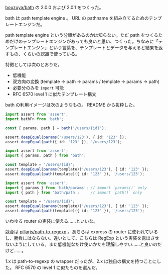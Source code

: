 [bouzuya/bath][] の 2.0.0 および 2.0.1 をつくった。

bath は path template engine 。 URL の pathname を組み立てるためのテンプレートエンジンだ。

path template engine という分類があるのかは知らない。ただ path をつくるためだけのテンプレートエンジンがあっても良いと思い、つくった。ちなみに「テンプレートエンジン」という言葉を、テンプレートとデータを与えると結果を返すもの、くらいの認識で使っている。

特徴としては次のとおりだ。

- 低機能
- 双方向の変換 (template -> path -> params / template -> params -> path)
- 必要分のみを `import` 可能
- RFC 6570 level 1 に似たテンプレート構文

bath の利用イメージは次のようなもの。 README から抜粋した。

```typescript
import assert from 'assert';
import bathFn from 'bath';

const { params, path } = bath('/users/{id}');

assert.deepEqual(params('/users/123'), { id: '123' });
assert.deepEqual(path({ id: '123' }), '/users/123');
```

```typescript
import assert from 'assert';
import { params, path } from 'bath';

const template = '/users/{id}';
assert.deepEqual(params(template)('/users/123'), { id: '123' });
assert.deepEqual(path(template)({ id: '123' }), '/users/123');
```

```typescript
import assert from 'assert';
import { params } from 'bath/params'; // import `params()` only
import { path } from 'bath/path';     // import `path()` only

const template = '/users/{id}';
assert.deepEqual(params(template)('/users/123'), { id: '123' });
assert.deepEqual(path(template)({ id: '123' }), '/users/123');
```

いわゆる router の実装に使える……といいな。

競合は [pillarjs/path-to-regexp][] 。あちらは express の router に使われているし、勝負にはならない。違いとして、こちらは RegExp という実装を露出させないようにしている。また低機能なだけ使いかたを理解しやすい……と良いのだけど……。

1.x は path-to-regexp の wrapper だったが、2.x は独自の構文を持つことにした。 RFC 6570 の level 1 に似たものを選んだ。

[bouzuya/bath]: https://github.com/bouzuya/bath
[pillarjs/path-to-regexp]: https://github.com/pillarjs/path-to-regexp
